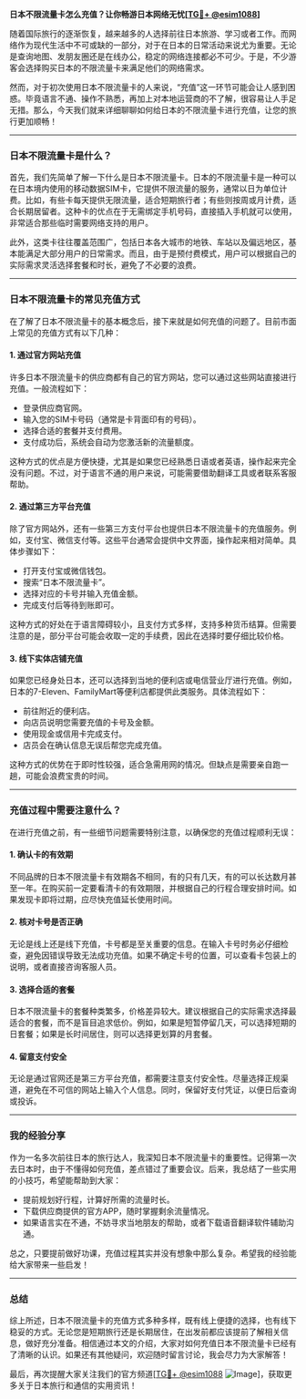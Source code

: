 **日本不限流量卡怎么充值？让你畅游日本网络无忧[[TG💪+ @esim1088](https://t.me/s/esim1088)]**

随着国际旅行的逐渐恢复，越来越多的人选择前往日本旅游、学习或者工作。而网络作为现代生活中不可或缺的一部分，对于在日本的日常活动来说尤为重要。无论是查询地图、发朋友圈还是在线办公，稳定的网络连接都必不可少。于是，不少游客会选择购买日本的不限流量卡来满足他们的网络需求。

然而，对于初次使用日本不限流量卡的人来说，“充值”这一环节可能会让人感到困惑。毕竟语言不通、操作不熟悉，再加上对本地运营商的不了解，很容易让人手足无措。那么，今天我们就来详细聊聊如何给日本的不限流量卡进行充值，让您的旅行更加顺畅！

---

### 日本不限流量卡是什么？

首先，我们先简单了解一下什么是日本不限流量卡。日本的不限流量卡是一种可以在日本境内使用的移动数据SIM卡，它提供不限流量的服务，通常以日为单位计费。比如，有些卡每天提供无限流量，适合短期旅行者；有些则按周或月计费，适合长期居留者。这种卡的优点在于无需绑定手机号码，直接插入手机就可以使用，非常适合那些临时需要网络支持的用户。

此外，这类卡往往覆盖范围广，包括日本各大城市的地铁、车站以及偏远地区，基本能满足大部分用户的日常需求。而且，由于是预付费模式，用户可以根据自己的实际需求灵活选择套餐和时长，避免了不必要的浪费。

---

### 日本不限流量卡的常见充值方式

在了解了日本不限流量卡的基本概念后，接下来就是如何充值的问题了。目前市面上常见的充值方式有以下几种：

#### 1. **通过官方网站充值**
许多日本不限流量卡的供应商都有自己的官方网站，您可以通过这些网站直接进行充值。一般流程如下：
- 登录供应商官网。
- 输入您的SIM卡号码（通常是卡背面印有的号码）。
- 选择合适的套餐并支付费用。
- 支付成功后，系统会自动为您激活新的流量额度。

这种方式的优点是方便快捷，尤其是如果您已经熟悉日语或者英语，操作起来完全没有问题。不过，对于语言不通的用户来说，可能需要借助翻译工具或者联系客服帮助。

#### 2. **通过第三方平台充值**
除了官方网站外，还有一些第三方支付平台也提供日本不限流量卡的充值服务。例如，支付宝、微信支付等。这些平台通常会提供中文界面，操作起来相对简单。具体步骤如下：
- 打开支付宝或微信钱包。
- 搜索“日本不限流量卡”。
- 选择对应的卡号并输入充值金额。
- 完成支付后等待到账即可。

这种方式的好处在于语言障碍较小，且支付方式多样，支持多种货币结算。但需要注意的是，部分平台可能会收取一定的手续费，因此在选择时要仔细比较价格。

#### 3. **线下实体店铺充值**
如果您已经身处日本，还可以选择到当地的便利店或电信营业厅进行充值。例如，日本的7-Eleven、FamilyMart等便利店都提供此类服务。具体流程如下：
- 前往附近的便利店。
- 向店员说明您需要充值的卡号及金额。
- 使用现金或信用卡完成支付。
- 店员会在确认信息无误后帮您完成充值。

这种方式的优势在于即时性较强，适合急需用网的情况。但缺点是需要亲自跑一趟，可能会浪费宝贵的时间。

---

### 充值过程中需要注意什么？

在进行充值之前，有一些细节问题需要特别注意，以确保您的充值过程顺利无误：

#### 1. **确认卡的有效期**
不同品牌的日本不限流量卡有效期各不相同，有的只有几天，有的可以长达数月甚至一年。在购买前一定要看清卡的有效期限，并根据自己的行程合理安排时间。如果发现卡即将过期，应尽快充值延长使用时间。

#### 2. **核对卡号是否正确**
无论是线上还是线下充值，卡号都是至关重要的信息。在输入卡号时务必仔细检查，避免因错误导致无法成功充值。如果不确定卡号的位置，可以查看卡包装上的说明，或者直接咨询客服人员。

#### 3. **选择合适的套餐**
日本不限流量卡的套餐种类繁多，价格差异较大。建议根据自己的实际需求选择最适合的套餐，而不是盲目追求低价。例如，如果是短暂停留几天，可以选择短期的日套餐；如果是长时间居住，则可以选择更划算的月套餐。

#### 4. **留意支付安全**
无论是通过官网还是第三方平台充值，都需要注意支付安全性。尽量选择正规渠道，避免在不可信的网站上输入个人信息。同时，保留好支付凭证，以便日后查询或投诉。

---

### 我的经验分享

作为一名多次前往日本的旅行达人，我深知日本不限流量卡的重要性。记得第一次去日本时，由于不懂得如何充值，差点错过了重要会议。后来，我总结了一些实用的小技巧，希望能帮助到大家：

- 提前规划好行程，计算好所需的流量时长。
- 下载供应商提供的官方APP，随时掌握剩余流量情况。
- 如果语言实在不通，不妨寻求当地朋友的帮助，或者下载语音翻译软件辅助沟通。

总之，只要提前做好功课，充值过程其实并没有想象中那么复杂。希望我的经验能给大家带来一些启发！

---

### 总结

综上所述，日本不限流量卡的充值方式多种多样，既有线上便捷的选择，也有线下稳妥的方式。无论您是短期旅行还是长期居住，在出发前都应该提前了解相关信息，做好充分准备。相信通过本文的介绍，大家对如何充值日本不限流量卡已经有了清晰的认识。如果还有其他疑问，欢迎随时留言讨论，我会尽力为大家解答！

最后，再次提醒大家关注我们的官方频道[[TG💪+ @esim1088](https://t.me/s/esim1088) ![Image](https://i.postimg.cc/4NQfJmqS/Snipaste-2025-05-13-00-14-12.png)]，获取更多关于日本旅行和通信的实用资讯！